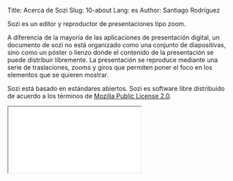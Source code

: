 Title: Acerca de Sozi
Slug: 10-about
Lang: es
Author: Santiago Rodríguez

Sozi es un editor y reproductor de presentaciones tipo zoom.

A diferencia de la mayoría de las aplicaciones de presentación digital, un documento de sozi no está organizado como una conjunto de diapositivas, sino como un póster o lienzo donde el contenido de la presentación se puede distribuir libremente.
La presentación se reproduce mediante una serie de traslaciones, zooms y giros que permiten poner el foco en los elementos que se quieren mostrar.

Sozi está basado en estándares abiertos.
Sozi es software libre distribuido de acuerdo a los términos de 
[Mozilla Public License 2.0](http://www.mozilla.org/MPL/2.0/).

<iframe class="sozi" src="|filename|/images/this-is-not-a-slideshow.fast.svg">
</iframe>
